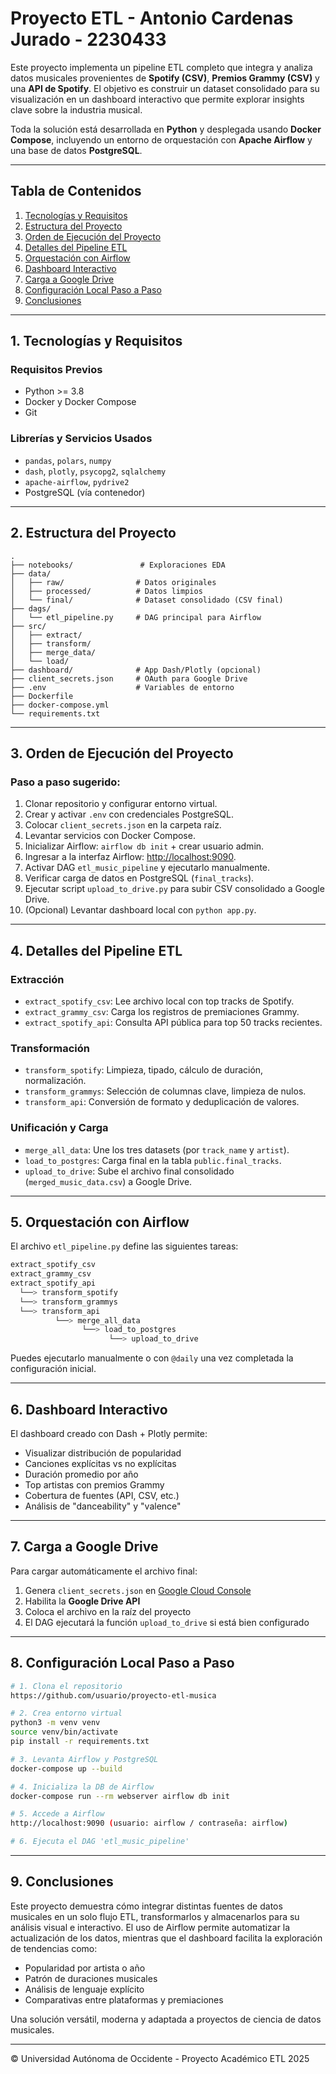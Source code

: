 # Proyecto ETL - Antonio Cardenas Jurado - 2230433

Este proyecto implementa un pipeline ETL completo que integra y analiza datos musicales provenientes de **Spotify (CSV)**, **Premios Grammy (CSV)** y una **API de Spotify**. El objetivo es construir un dataset consolidado para su visualización en un dashboard interactivo que permite explorar insights clave sobre la industria musical.

Toda la solución está desarrollada en **Python** y desplegada usando **Docker Compose**, incluyendo un entorno de orquestación con **Apache Airflow** y una base de datos **PostgreSQL**.

---

## Tabla de Contenidos

1. [Tecnologías y Requisitos](#1-tecnologías-y-requisitos)
2. [Estructura del Proyecto](#2-estructura-del-proyecto)
3. [Orden de Ejecución del Proyecto](#3-orden-de-ejecución-del-proyecto)
4. [Detalles del Pipeline ETL](#4-detalles-del-pipeline-etl)
5. [Orquestación con Airflow](#5-orquestación-con-airflow)
6. [Dashboard Interactivo](#6-dashboard-interactivo)
7. [Carga a Google Drive](#7-carga-a-google-drive)
8. [Configuración Local Paso a Paso](#8-configuración-local-paso-a-paso)
9. [Conclusiones](#9-conclusiones)

---

## 1. Tecnologías y Requisitos

### Requisitos Previos

* Python >= 3.8
* Docker y Docker Compose
* Git

### Librerías y Servicios Usados

* `pandas`, `polars`, `numpy`
* `dash`, `plotly`, `psycopg2`, `sqlalchemy`
* `apache-airflow`, `pydrive2`
* PostgreSQL (vía contenedor)

---

## 2. Estructura del Proyecto

```plaintext
.
├── notebooks/               # Exploraciones EDA
├── data/
│   ├── raw/                # Datos originales
│   ├── processed/          # Datos limpios
│   └── final/              # Dataset consolidado (CSV final)
├── dags/
│   └── etl_pipeline.py     # DAG principal para Airflow
├── src/
│   ├── extract/
│   ├── transform/
│   ├── merge_data/
│   └── load/
├── dashboard/              # App Dash/Plotly (opcional)
├── client_secrets.json     # OAuth para Google Drive
├── .env                    # Variables de entorno
├── Dockerfile
├── docker-compose.yml
└── requirements.txt
```

---

## 3. Orden de Ejecución del Proyecto

### Paso a paso sugerido:

1. Clonar repositorio y configurar entorno virtual.
2. Crear y activar `.env` con credenciales PostgreSQL.
3. Colocar `client_secrets.json` en la carpeta raíz.
4. Levantar servicios con Docker Compose.
5. Inicializar Airflow: `airflow db init` + crear usuario admin.
6. Ingresar a la interfaz Airflow: [http://localhost:9090](http://localhost:9090).
7. Activar DAG `etl_music_pipeline` y ejecutarlo manualmente.
8. Verificar carga de datos en PostgreSQL (`final_tracks`).
9. Ejecutar script `upload_to_drive.py` para subir CSV consolidado a Google Drive.
10. (Opcional) Levantar dashboard local con `python app.py`.

---

## 4. Detalles del Pipeline ETL

### Extracción

* `extract_spotify_csv`: Lee archivo local con top tracks de Spotify.
* `extract_grammy_csv`: Carga los registros de premiaciones Grammy.
* `extract_spotify_api`: Consulta API pública para top 50 tracks recientes.

### Transformación

* `transform_spotify`: Limpieza, tipado, cálculo de duración, normalización.
* `transform_grammys`: Selección de columnas clave, limpieza de nulos.
* `transform_api`: Conversión de formato y deduplicación de valores.

### Unificación y Carga

* `merge_all_data`: Une los tres datasets (por `track_name` y `artist`).
* `load_to_postgres`: Carga final en la tabla `public.final_tracks`.
* `upload_to_drive`: Sube el archivo final consolidado (`merged_music_data.csv`) a Google Drive.

---

## 5. Orquestación con Airflow

El archivo `etl_pipeline.py` define las siguientes tareas:

```python
extract_spotify_csv
extract_grammy_csv
extract_spotify_api
  └──> transform_spotify
  └──> transform_grammys
  └──> transform_api
          └──> merge_all_data
                └──> load_to_postgres
                      └──> upload_to_drive
```

Puedes ejecutarlo manualmente o con `@daily` una vez completada la configuración inicial.

---

## 6. Dashboard Interactivo

El dashboard creado con Dash + Plotly permite:

* Visualizar distribución de popularidad
* Canciones explícitas vs no explícitas
* Duración promedio por año
* Top artistas con premios Grammy
* Cobertura de fuentes (API, CSV, etc.)
* Análisis de "danceability" y "valence"

---

## 7. Carga a Google Drive

Para cargar automáticamente el archivo final:

1. Genera `client_secrets.json` en [Google Cloud Console](https://console.cloud.google.com/)
2. Habilita la **Google Drive API**
3. Coloca el archivo en la raíz del proyecto
4. El DAG ejecutará la función `upload_to_drive` si está bien configurado

---

## 8. Configuración Local Paso a Paso

```bash
# 1. Clona el repositorio
https://github.com/usuario/proyecto-etl-musica

# 2. Crea entorno virtual
python3 -m venv venv
source venv/bin/activate
pip install -r requirements.txt

# 3. Levanta Airflow y PostgreSQL
docker-compose up --build

# 4. Inicializa la DB de Airflow
docker-compose run --rm webserver airflow db init

# 5. Accede a Airflow
http://localhost:9090 (usuario: airflow / contraseña: airflow)

# 6. Ejecuta el DAG 'etl_music_pipeline'
```

---

## 9. Conclusiones

Este proyecto demuestra cómo integrar distintas fuentes de datos musicales en un solo flujo ETL, transformarlos y almacenarlos para su análisis visual e interactivo. El uso de Airflow permite automatizar la actualización de los datos, mientras que el dashboard facilita la exploración de tendencias como:

* Popularidad por artista o año
* Patrón de duraciones musicales
* Análisis de lenguaje explícito
* Comparativas entre plataformas y premiaciones

Una solución versátil, moderna y adaptada a proyectos de ciencia de datos musicales.

---

© Universidad Autónoma de Occidente - Proyecto Académico ETL 2025

